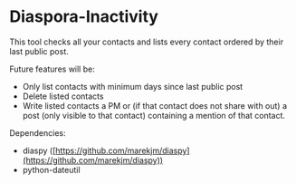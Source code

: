 Diaspora-Inactivity
===

This tool checks all your contacts and lists every contact ordered by their last public post.

Future features will be:

* Only list contacts with minimum days since last public post
* Delete listed contacts
* Write listed contacts a PM or (if that contact does not share with out) a post (only visible to that contact) containing a mention of that contact.

Dependencies:

* diaspy ([https://github.com/marekjm/diaspy](https://github.com/marekjm/diaspy))
* python-dateutil
